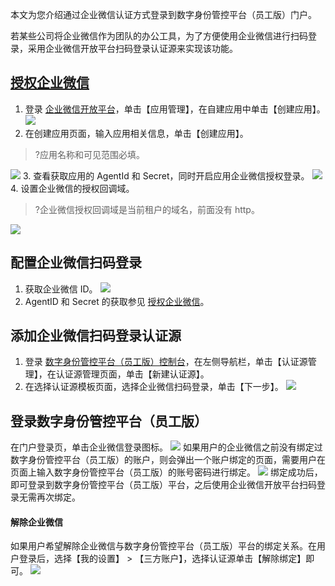 
本文为您介绍通过企业微信认证方式登录到数字身份管控平台（员工版）门户。

若某些公司将企业微信作为团队的办公工具，为了方便使用企业微信进行扫码登录，采用企业微信开放平台扫码登录认证源来实现该功能。

## [授权企业微信](id:sqqywx)
1. 登录 [企业微信开放平台](https://work.weixin.qq.com/)，单击【应用管理】，在自建应用中单击【创建应用】。
![](https://main.qcloudimg.com/raw/d1ecbaf14696165460b82ee2fff499c8.png)
2. 在创建应用页面，输入应用相关信息，单击【创建应用】。
>?应用名称和可见范围必填。
>
![](https://main.qcloudimg.com/raw/9fef752dcfd06a799b0540c60c3b02fc.png)
3. 查看获取应用的 AgentId 和 Secret，同时开启应用企业微信授权登录。
 ![](https://main.qcloudimg.com/raw/a1745ac037fea309b18c667f0b87e70a.png)
4. 设置企业微信的授权回调域。
>?企业微信授权回调域是当前租户的域名，前面没有 http。
>
![](https://main.qcloudimg.com/raw/b8e70e3000e1d2d92af5d028acb7946a.png)

## 配置企业微信扫码登录
1. 获取企业微信 ID。
 ![](https://main.qcloudimg.com/raw/9411d46ad92aff5ce0af680ff32122e4.png)
2. AgentID 和 Secret 的获取参见 [授权企业微信](#sqqywx)。

## 添加企业微信扫码登录认证源
1. 登录 [数字身份管控平台（员工版）控制台]()，在左侧导航栏，单击【认证源管理】，在认证源管理页面，单击【新建认证源】。
2. 在选择认证源模板页面，选择企业微信扫码登录，单击【下一步】。
![](https://main.qcloudimg.com/raw/9d567c146ed5ff89dcd4823c2783a7eb.png)
 
## 登录数字身份管控平台（员工版）
在门户登录页，单击企业微信登录图标。
![](https://main.qcloudimg.com/raw/01a646d6455e440528cf4893d54a3f3b.png)
如果用户的企业微信之前没有绑定过数字身份管控平台（员工版）的账户，则会弹出一个账户绑定的页面，需要用户在页面上输入数字身份管控平台（员工版）的账号密码进行绑定。
![](https://main.qcloudimg.com/raw/1e515f74651cb321371da371280b6408.png)
绑定成功后，即可登录到数字身份管控平台（员工版）平台，之后使用企业微信开放平台扫码登录无需再次绑定。
 
####  解除企业微信
如果用户希望解除企业微信与数字身份管控平台（员工版）平台的绑定关系。在用户登录后，选择【我的设置】 > 【三方账户】，选择认证源单击【解除绑定】即可。
![](https://main.qcloudimg.com/raw/0f14066285edfd57e21e0224eafbe3a4.png)

